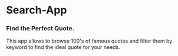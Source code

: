 # Search-App

### Find the Perfect Quote.

This app allows to browse 100's of famous quotes and filter them by keyword to find the ideal quote for your needs.